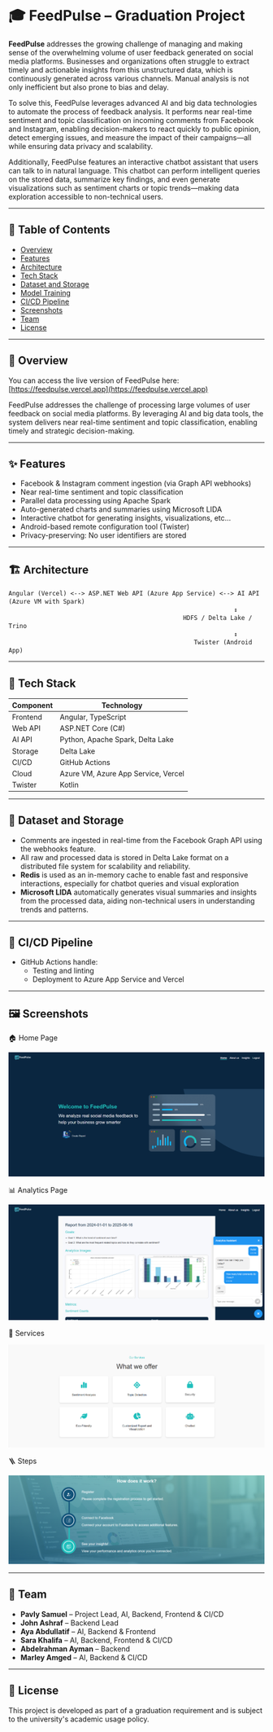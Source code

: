 
# 🎓 FeedPulse – Graduation Project

**FeedPulse** addresses the growing challenge of managing and making sense of the overwhelming volume of user feedback generated on social media platforms. Businesses and organizations often struggle to extract timely and actionable insights from this unstructured data, which is continuously generated across various channels. Manual analysis is not only inefficient but also prone to bias and delay.

To solve this, FeedPulse leverages advanced AI and big data technologies to automate the process of feedback analysis. It performs near real-time sentiment and topic classification on incoming comments from Facebook and Instagram, enabling decision-makers to react quickly to public opinion, detect emerging issues, and measure the impact of their campaigns—all while ensuring data privacy and scalability.

Additionally, FeedPulse features an interactive chatbot assistant that users can talk to in natural language. This chatbot can perform intelligent queries on the stored data, summarize key findings, and even generate visualizations such as sentiment charts or topic trends—making data exploration accessible to non-technical users.

---

## 📑 Table of Contents

- [Overview](#overview)
- [Features](#features)
- [Architecture](#architecture)
- [Tech Stack](#tech-stack)
- [Dataset and Storage](#dataset-and-storage)
- [Model Training](#model-training)
- [CI/CD Pipeline](#cicd-pipeline)
- [Screenshots](#screenshots)
- [Team](#team)
- [License](#license)

---

## 🧠 Overview

You can access the live version of FeedPulse here: [https://feedpulse.vercel.app](https://feedpulse.vercel.app)


FeedPulse addresses the challenge of processing large volumes of user feedback on social media platforms. By leveraging AI and big data tools, the system delivers near real-time sentiment and topic classification, enabling timely and strategic decision-making.

---

## ✨ Features

- Facebook & Instagram comment ingestion (via Graph API webhooks)
- Near real-time sentiment and topic classification
- Parallel data processing using Apache Spark
- Auto-generated charts and summaries using Microsoft LIDA
- Interactive chatbot for generating insights, visualizations, etc...
- Android-based remote configuration tool (Twister)
- Privacy-preserving: No user identifiers are stored

---

## 🏗 Architecture

```
Angular (Vercel) <--> ASP.NET Web API (Azure App Service) <--> AI API (Azure VM with Spark)
                                                              ↕
                                                HDFS / Delta Lake / Trino
                                                              ↕
                                                   Twister (Android App)
```

---

## 🧰 Tech Stack

| Component | Technology |
|-----------|----------|
| Frontend  | Angular, TypeScript |
| Web API   | ASP.NET Core (C#) |
| AI API    | Python, Apache Spark, Delta Lake |
| Storage   | Delta Lake |
| CI/CD     | GitHub Actions |
| Cloud     | Azure VM, Azure App Service, Vercel |
| Twister   | Kotlin |

---

## 💾 Dataset and Storage

- Comments are ingested in real-time from the Facebook Graph API using the webhooks feature.
- All raw and processed data is stored in Delta Lake format on a distributed file system for scalability and reliability.
- **Redis** is used as an in-memory cache to enable fast and responsive interactions, especially for chatbot queries and visual exploration
- **Microsoft LIDA** automatically generates visual summaries and insights from the processed data, aiding non-technical users in understanding trends and patterns.

---

## 🚀 CI/CD Pipeline

- GitHub Actions handle:
  - Testing and linting
  - Deployment to Azure App Service and Vercel
---

## 🖼 Screenshots

🏠 Home Page

![Home](images/home.png)

📊 Analytics Page

![Analytics](images/analytics.png)

🧩 Services

![Services](images/services.png)

🪜 Steps

![Steps](images/steps.png)

---

## 👥 Team

- **Pavly Samuel** – Project Lead, AI, Backend, Frontend & CI/CD
- **John Ashraf** – Backend Lead
- **Aya Abdullatif** – AI, Backend & Frontend
- **Sara Khalifa** – AI, Backend, Frontend & CI/CD
- **Abdelrahman Ayman** – Backend
- **Marley Amged** – AI, Backend & CI/CD

---

## 📄 License

This project is developed as part of a graduation requirement and is subject to the university's academic usage policy.
